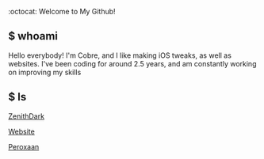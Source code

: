 :octocat: Welcome to My Github!

## $ whoami

Hello everybody! I'm Cobre, and I like making iOS tweaks, as well as websites. I've been coding for around 2.5 years, and am constantly working on improving my skills

## $ ls

[ZenithDark](https://github.com/CobreDev/ZenithDark)

[Website](https://github.com/CobreDev/cobre.github.io)

[Peroxaan](https://github.com/Peroxaan/peroxaan.com)
